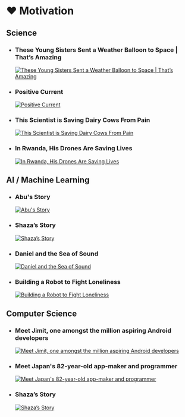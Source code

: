 # ❤ Motivation

## Science
- ### These Young Sisters Sent a Weather Balloon to Space | That’s Amazing
  [![These Young Sisters Sent a Weather Balloon to Space | That’s Amazing](http://img.youtube.com/vi/QQkEkmaoMls/0.jpg)](http://www.youtube.com/watch?v=QQkEkmaoMls "These Young Sisters Sent a Weather Balloon to Space | That’s Amazing")
- ### Positive Current
  [![Positive Current](http://img.youtube.com/vi/-BN5AyulukA/0.jpg)](http://www.youtube.com/watch?v=-BN5AyulukA "Positive Current")
- ### This Scientist is Saving Dairy Cows From Pain
  [![This Scientist is Saving Dairy Cows From Pain](http://img.youtube.com/vi/BqIH8ftReFQ/0.jpg)](http://www.youtube.com/watch?v=BqIH8ftReFQ "This Scientist is Saving Dairy Cows From Pain")
- ### In Rwanda, His Drones Are Saving Lives
  [![In Rwanda, His Drones Are Saving Lives](http://img.youtube.com/vi/NBdB3G9Qvqs/0.jpg)](http://www.youtube.com/watch?v=NBdB3G9Qvqs "In Rwanda, His Drones Are Saving Lives")


## AI / Machine Learning
- ### Abu's Story
  [![Abu's Story](http://img.youtube.com/vi/El4OCwR6qxo/0.jpg)](http://www.youtube.com/watch?v=El4OCwR6qxo "Abu's Story")
- ### Shaza’s Story
  [![Shaza’s Story](http://img.youtube.com/vi/rbZ4aLq4-Lg/0.jpg)](http://www.youtube.com/watch?v=rbZ4aLq4-Lg "Shaza’s Story")
- ### Daniel and the Sea of Sound
  [![Daniel and the Sea of Sound](http://img.youtube.com/vi/GyCv_S42Tak/0.jpg)](http://www.youtube.com/watch?v=GyCv_S42Tak "Daniel and the Sea of Sound")
- ### Building a Robot to Fight Loneliness
  [![Building a Robot to Fight Loneliness](http://img.youtube.com/vi/eGySFLW0qDs/0.jpg)](http://www.youtube.com/watch?v=eGySFLW0qDs "Building a Robot to Fight Loneliness")


## Computer Science
- ### Meet Jimit, one amongst the million aspiring Android developers
  [![Meet Jimit, one amongst the million aspiring Android developers](http://img.youtube.com/vi/byQtPUOXzu4/0.jpg)](http://www.youtube.com/watch?v=byQtPUOXzu4 "Meet Jimit, one amongst the million aspiring Android developers")
- ### Meet Japan's 82-year-old app-maker and programmer
  [![Meet Japan's 82-year-old app-maker and programmer](http://img.youtube.com/vi/hr1xp3tVgUQ/0.jpg)](http://www.youtube.com/watch?v=hr1xp3tVgUQ "Meet Japan's 82-year-old app-maker and programmer")
- ### Shaza’s Story
  [![Shaza’s Story](http://img.youtube.com/vi/rbZ4aLq4-Lg/0.jpg)](http://www.youtube.com/watch?v=rbZ4aLq4-Lg "Shaza’s Story")
